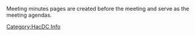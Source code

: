 Meeting minutes pages are created before the meeting and serve as the
meeting agendas.

[Category:HacDC Info](Category:HacDC_Info)
